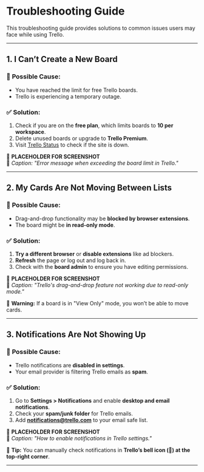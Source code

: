 # Troubleshooting Guide  

This troubleshooting guide provides solutions to common issues users may face while using Trello.

---

## **1. I Can’t Create a New Board**  

### 🔹 **Possible Cause:**  
- You have reached the limit for free Trello boards.
- Trello is experiencing a temporary outage.

### ✅ **Solution:**  
1. Check if you are on the **free plan**, which limits boards to **10 per workspace**.  
2. Delete unused boards or upgrade to **Trello Premium**.  
3. Visit [Trello Status](https://trello.status.atlassian.com/) to check if the site is down.  

🔹 **PLACEHOLDER FOR SCREENSHOT**  
📌 *Caption: "Error message when exceeding the board limit in Trello."*  

---

## **2. My Cards Are Not Moving Between Lists**  

### 🔹 **Possible Cause:**  
- Drag-and-drop functionality may be **blocked by browser extensions**.  
- The board might be **in read-only mode**.  

### ✅ **Solution:**  
1. **Try a different browser** or **disable extensions** like ad blockers.  
2. **Refresh** the page or log out and log back in.  
3. Check with the **board admin** to ensure you have editing permissions.  

🔹 **PLACEHOLDER FOR SCREENSHOT**  
📌 *Caption: "Trello's drag-and-drop feature not working due to read-only mode."*  

🚨 **Warning:** If a board is in "View Only" mode, you won’t be able to move cards.  

---

## **3. Notifications Are Not Showing Up**  

### 🔹 **Possible Cause:**  
- Trello notifications are **disabled in settings**.  
- Your email provider is filtering Trello emails as **spam**.  

### ✅ **Solution:**  
1. Go to **Settings > Notifications** and enable **desktop and email notifications**.  
2. Check your **spam/junk folder** for Trello emails.  
3. Add **notifications@trello.com** to your email safe list.  

🔹 **PLACEHOLDER FOR SCREENSHOT**  
📌 *Caption: "How to enable notifications in Trello settings."*  

📌 **Tip:** You can manually check notifications in **Trello’s bell icon (🔔) at the top-right corner**.  

---
